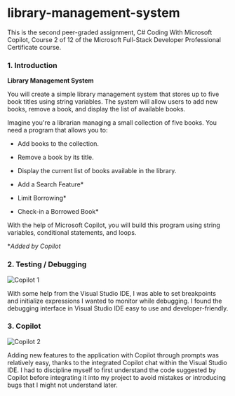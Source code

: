 # library-management-system

This is the second peer-graded assignment, C# Coding With Microsoft Copilot, Course 2 of 12 of the Microsoft Full-Stack Developer Professional Certificate course.

### 1. Introduction  

**Library Management System**  

You will create a simple library management system that stores up to five book titles using string variables. The system will allow users to add new books, remove a book, and display the list of available books.

Imagine you're a librarian managing a small collection of five books. You need a program that allows you to:

- Add books to the collection.

- Remove a book by its title.

- Display the current list of books available in the library.

- Add a Search Feature*
  
- Limit Borrowing*
  
- Check-in a Borrowed Book*

With the help of Microsoft Copilot, you will build this program using string variables, conditional statements, and loops.  

**Added by Copilot*

### 2. Testing / Debugging

![Copilot 1](https://github.com/user-attachments/assets/ca04edfa-9536-4363-a767-58ceae3211ed)

With some help from the Visual Studio IDE, I was able to set breakpoints and initialize expressions I wanted to monitor while debugging. I found the debugging interface in Visual Studio IDE easy to use and developer-friendly.

### 3. Copilot

![Copilot 2](https://github.com/user-attachments/assets/fb355d77-b977-424c-99ce-9c1b40e3b9d7)

Adding new features to the application with Copilot through prompts was relatively easy, thanks to the integrated Copilot chat within the Visual Studio IDE. I had to discipline myself to first understand the code suggested by Copilot before integrating it into my project to avoid mistakes or introducing bugs that I might not understand later.
